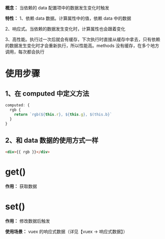 **概念：** 当依赖的 data 配置项中的数据发生变化时触发

**特性：**
  1、依赖 data 数据。计算属性中的值，依赖 data 中的数据 

  2、响应式。当依赖的数据发生变化时，计算属性也会跟着变化

  3、高性能。执行过一次后就会有缓存，下次执行时直接从缓存中拿去，只有依赖的数据发生变化时才会重新执行，所以性能高。methods 没有缓存，在多个地方调用，每次都会执行

# 使用步骤
  ## 1、在 computed 中定义方法
  ```js
  computed: {
    rgb {
      return `rgb(${this.r}, ${this.g}, $(this.b}`
    }
  }
  ```

  ## 2、和 data 数据的使用方式一样
  ```html
  <div>{{ rgb }}</div>
  ```

# get()
  **作用：** 获取数据

# set()
  **作用：** 修改数据后触发

  **使用场景：** vuex 的响应式数据（详见【vuex → 响应式数据】）